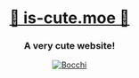 <h1 align="center"><a href="https://is-cute.moe" target="_blank">🌸 is-cute.moe 🌸</a></h1>

<h3 align="center">A very cute website!</h3>

<p align="center"><a href="https://bocchi.is-cute.moe/" target="_blank"><img src="https://github.com/is-cute/is-cute.github.io/blob/bocchi/images/bocchi.gif" alt="Bocchi"></a></p>

